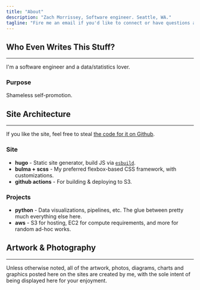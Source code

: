 ```yaml
---
title: "About"
description: "Zach Morrissey, Software engineer. Seattle, WA."
tagline: "Fire me an email if you'd like to connect or have questions about what you're looking at here."
---
```


## Who Even Writes This Stuff?

<hr>

I'm a software engineer and a data/statistics lover.

### Purpose 

Shameless self-promotion.

## Site Architecture

<hr>

If you like the site, feel free to steal [the code for it on Github](https://github.com/zmsy/zmsy.co).


### Site

- **hugo** - Static site generator, build JS via [`esbuild`](https://esbuild.github.io/).
- **bulma + scss** - My preferred flexbox-based CSS framework, with customizations.
- **github actions** - For building & deploying to S3.

### Projects

- **python** - Data visualizations, pipelines, etc. The glue between pretty much everything else here.
- **aws** - S3 for hosting, EC2 for compute requirements, and more for random ad-hoc works.

## Artwork & Photography 
<hr class="hr-subtitle">

Unless otherwise noted, all of the artwork, photos, diagrams, charts and graphics posted here on the sites are created by me, with the sole intent of being displayed here for your enjoyment.
